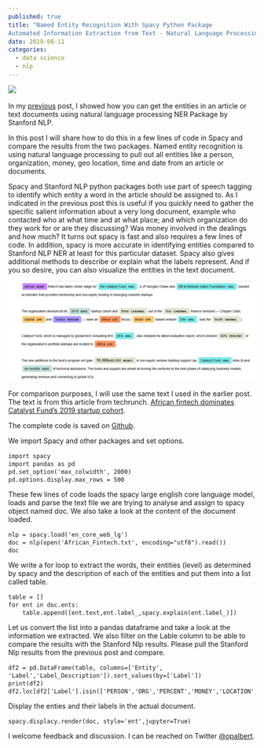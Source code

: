 ```yaml
---
published: true
title: "Named Entity Recognition With Spacy Python Package
Automated Information Extraction from Text - Natural Language Processing"
date: 2019-08-11
categories:
  - data science
  - nlp
---
```

![](https://images.unsplash.com/photo-1444910069701-01b71164c92d?ixlib=rb-1.2.1&auto=format&fit=crop&w=500&q=60)

In my [previous](https://opokualbert.com/post.html#ner) post, I showed how you can get the entities in an article or text documents using natural language processing NER Package by Stanford NLP. 

In this post I will share how to do this in a few lines of code in Spacy and compare the results from the two packages. Named entity recognition is using natural language processing to pull out all entities like a person, organization, money, geo location, time and date from an article or documents.

<!--more-->

Spacy and Stanford NLP python packages both use part of speech tagging to identify which entity a word in the article should be assigned to. As I indicated in the previous post this is useful if you quickly need to gather the specific salient information about a very long document, example who contacted who at what time and at what place; and which organization do they work for or are they discussing? Was money involved in the dealings and how much? 
It turns out spacy is fast and also requires a few lines of code. In addition, spacy is more accurate in identifying entities compared to Stanford NLP NER at least for this particular dataset. Spacy also gives additional methods to describe or explain what the labels represent. And if you so desire, you can also visualize the entities in the text document.


![](https://github.com/opokualbert/Named_Entity_Recognition_With_Spacy/raw/master/Spacy_screensot.JPG)

For comparison purposes, I will use the same text I used in the earlier post. The text is from this article from techrunch. [African fintech dominates Catalyst Fund’s 2019 startup cohort](https://techcrunch.com/2019/06/21/african-fintech-dominates-catalyst-funds-2019-startup-cohort). 

The complete code is saved on [Github](https://github.com/opokualbert/Named_Entity_Recognition_With_Spacy). 


We import Spacy and other packages and set options.

```
import spacy
import pandas as pd
pd.set_option('max_colwidth', 2000)
pd.options.display.max_rows = 500
```


These few lines of code loads the spacy large english core language model, loads and parse the text file we are trying to analyse and assign to spacy object named doc. We also take a look at the content of the document loaded.


```
nlp = spacy.load('en_core_web_lg')
doc = nlp(open('African_Fintech.txt', encoding="utf8").read())
doc
```

We write a for loop to extract the words, their entities (level) as determined by spacy and the description of each of the entities and put them into a list called table. 

```
table = []
for ent in doc.ents:
    table.append([ent.text,ent.label_,spacy.explain(ent.label_)])
```

Let us convert the list into a pandas dataframe and take a look at the information we extracted. We also filter on the Lable column to be able to compare the results with the Stanford Nlp results. Please pull the Stanford Nlp results from the previous post and compare. 


```
df2 = pd.DataFrame(table, columns=['Entity', 'Label','Label_Description']).sort_values(by=['Label'])
print(df2)
df2.loc[df2['Label'].isin(['PERSON','ORG','PERCENT','MONEY','LOCATION','GPE','DATE'])]
```

Display the enties and their labels in the actual document.

```
spacy.displacy.render(doc, style='ent',jupyter=True)
```



I welcome feedback and discussion. I can be reached on Twitter [@opalbert](https://twitter.com/opalbert).

